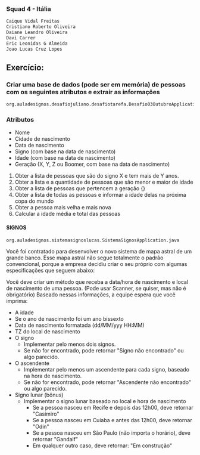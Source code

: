 ### Squad 4 - Itália

```bash
Caique Vidal Freitas
Cristiano Roberto Oliveira
Daiane Leandro Oliveira
Davi Carrer
Eric Leonidas G Almeida
Joao Lucas Cruz Lopes
```

## Exercício:

### Criar uma base de dados (pode ser em memória) de pessoas com os seguintes atributos e extrair as informações
```bash
org.auladesignos.desafiojuliano.desafiotarefa.Desafio03OutubroApplication.java
```
### Atributos
- Nome
- Cidade de nascimento
- Data de nascimento
- Signo (com base na data de nascimento)
- Idade (com base na data de nascimento)
- Geração (X, Y, Z ou Boomer, com base na data de nascimento)


1. Obter a lista de pessoas que são do signo X e tem mais de Y anos.
2. Obter a lista e a quantidade de pessoas que são menor e maior de idade
3. Obter a lista de pessoas que pertencem a geração {}
4. Obter a lista de todas as pessoas e informar a idade delas na próxima copa do mundo
5. Obter a pessoa mais velha e mais nova
6. Calcular a idade média e total das pessoas

#### SIGNOS

```bash
org.auladesignos.sistemasignoslucas.SistemaSignosApplication.java
```

Você foi contratado para desenvolver o novo sistema de mapa astral de um grande banco.
Esse mapa astral não segue totalmente o padrão convencional, porque a empresa decidiu criar o seu próprio com algumas especificações que seguem abaixo:


Você deve criar um método que receba a data/hora de nascimento e local de nascimento de uma pessoa. (Pode usar Scanner, se quiser, mas não é obrigatório)
Baseado nessas informações, a equipe espera que você imprima:

- A idade
- Se o ano de nascimento foi um ano bissexto
- Data de nascimento formatada (dd/MM/yyy HH:MM)
- TZ do local de nascimento
- O signo
    - Implementar pelo menos dois signos.
    - Se não for encontrado, pode retornar "Signo não encontrado" ou algo parecido.
- O ascendente
    - Implementar pelo menos um ascendente para cada signo, baseado na hora de nascimento.
    - Se não for encontrado, pode retornar "Ascendente não encontrado" ou algo parecido.
- Signo lunar (bônus)
    - Implementar o signo lunar baseado no local e hora de nascimento
        - Se a pessoa nasceu em Recife e depois das 12h00, deve retornar "Casimiro"
        - Se a pessoa nasceu em Cuiaba e antes das 12h00, deve retornar "Odin"
        - Se a pessoa nasceu em São Paulo (não importa o horário), deve retornar "Gandalf"
        - Em qualquer outro caso, deve retornar: "Em construção"